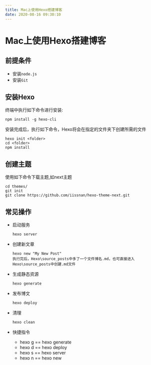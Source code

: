 ```yaml
---
title: Mac上使用Hexo搭建博客
date: 2020-08-16 09:30:10
---
```


# Mac上使用Hexo搭建博客

## 前提条件
- 安装`node.js`
- 安装`Git`
## 安装Hexo
终端中执行如下命令进行安装:

```
npm install -g hexo-cli
```
安装完成后，执行如下命令，Hexo将会在指定的文件夹下创建所需的文件

```
hexo init <folder>
cd <folder>
npm install
```

## 创建主题
使用如下命令下载主题,如next主题
```
cd themes/
git init
git clone https://github.com/iissnan/hexo-theme-next.git
```
## 常见操作
- 启动服务

    ```
    hexo server
    ```
- 创建新文章

    ```
    hexo new "My New Post"
    执行完后，Hexo\source_posts中多了一个文件博名.md，也可直接进入Hexo\source_posts中创建.md文件
    ```
- 生成静态资源

    ```
    hexo generate
    ```
- 发布博文

    ```
    hexo deploy
    ```
- 清理
    ```
    hexo clean
    ```    
- 快捷指令
    - hexo g == hexo generate
    - hexo d == hexo deploy
    - hexo s == hexo server
    - hexo n == hexo new  